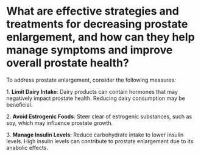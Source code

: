 # What are effective strategies and treatments for decreasing prostate enlargement, and how can they help manage symptoms and improve overall prostate health?

To address prostate enlargement, consider the following measures:

1\. **Limit Dairy Intake**: Dairy products can contain hormones that may negatively impact prostate health. Reducing dairy consumption may be beneficial.

2\. **Avoid Estrogenic Foods**: Steer clear of estrogenic substances, such as soy, which may influence prostate growth.

3\. **Manage Insulin Levels**: Reduce carbohydrate intake to lower insulin levels. High insulin levels can contribute to prostate enlargement due to its anabolic effects.